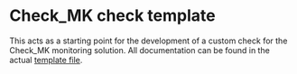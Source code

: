 # Check_MK check template
This acts as a starting point for the development of a custom check for the Check_MK monitoring solution. All documentation can be found in the actual [template file](my_check).
